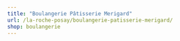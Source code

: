 ```yaml
---
title: "Boulangerie Pâtisserie Merigard"
url: /la-roche-posay/boulangerie-patisserie-merigard/
shop: boulangerie
---
```

